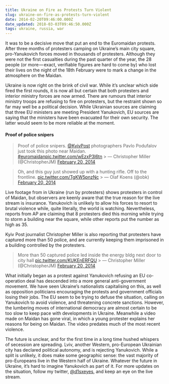 ```yaml
---
title: Ukraine on Fire as Protests Turn Violent
slug: ukraine-on-fire-as-protests-turn-violent
date: 2014-02-20T09:46:00.000Z
date_updated: 2018-03-03T09:46:50.000Z
tags: ukraine, russia, war
---
```


It was to be a decisive move that put an end to the Euromaidan protests. After three months of protesters camping on Ukraine’s main city square, pro-Yanukovich forces moved in thousands of protesters. Although they were not the first casualties during the past quarter of the year, the 28 people (or more — exact, verifiable figures are hard to come by) who lost their lives on the night of the 18th February were to mark a change in the atmosphere on the Maidan.

Ukraine is now right on the brink of civil war. While it’s unclear which side fired the first rounds, it is now all but certain that both protesters and interior ministry forces are now armed. There are rumours that interior ministry troops are refusing to fire on protesters, but the restraint shown so far may well be a political decision. While Ukrainian sources are claiming that three EU ministers are meeting President Yanukovich, EU sources are saying that the ministers have been evacuated for their own security. The latter would seem to be more reliable at the moment.

#### Proof of police snipers

> Proof of police snipers. [@KyivPost](https://twitter.com/KyivPost?ref_src=twsrc%5Etfw) photographers Pavlo Podufalov just took this photo near Maidan. [#euromaidan](https://twitter.com/hashtag/euromaidan?src=hash&ref_src=twsrc%5Etfw)[pic.twitter.com/wEzxP3l6tn](http://t.co/wEzxP3l6tn) > &mdash; Christopher Miller (@ChristopherJM) [February 20, 2014](https://twitter.com/ChristopherJM/status/436431729549905920?ref_src=twsrc%5Etfw)

> Oh, and this guy just showed up with a hunting rifle. Off to the frontline. [pic.twitter.com/TgKW5pnzNc](http://t.co/TgKW5pnzNc) > &mdash; Olaf Koens (@obk) [February 20, 2014](https://twitter.com/obk/status/436433351566950400?ref_src=twsrc%5Etfw)

Live footage from in Ukraine (run by protesters) shows protesters in control of Maidan, but observers are keenly aware that the true reason for the live stream is insurance. Yanukovich is unlikely to allow his forces to resort to brutal violence while, quite literally, the world is watching. Nevertheless, reports from AP are claiming that 8 protesters died this morning while trying to storm a building near the square, while other reports put the number as high as 35.

Kyiv Post journalist Christopher Miller is also reporting that protesters have captured more than 50 police, and are currently keeping them imprisoned in a building controlled by the protesters.

> More than 50 captured police led inside the energy bldg next door to city hall [pic.twitter.com/KUKEnERFQU](http://t.co/KUKEnERFQU) > &mdash; Christopher Miller (@ChristopherJM) [February 20, 2014](https://twitter.com/ChristopherJM/status/436421333166325760?ref_src=twsrc%5Etfw)

What initially began as a protest against Yanukovich refusing an EU co-operation deal has descended into a more general anti-government movement. We have seen Ukraine’s nationalists capitalising on this, as well as opposition politicians encouraging the protests and government officials losing their jobs. The EU seem to be trying to defuse the situation, calling on Yanukovich to avoid violence, and threatening concrete sanctions. However, the lumbering moves of international democracy are almost certain to be too slow to keep pace with developments in Ukraine. Meanwhile a video made on Maidan has gone viral, in which a young protester explains her reasons for being on Maidan. The video predates much of the most recent violence.

The future is unclear, and for the first time in a long time hushed whispers of secession are spreading. Lviv, another Western, pro-European Ukrainian city has declared political autonomy, and is rejecting Yanukovich. While a split is unlikely, it does make some geographic sense: the vast majority of pro-Europeans live in the Western half of Ukraine. Whatever the future in Ukraine, it’s hard to imagine Yanukovich as part of it. For more updates on the situation, follow my twitter, [@d1sxeyes](http://www.twitter.com/d1sxeyes), and keep an eye on the live stream.
